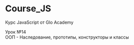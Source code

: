 # Course_JS
Курс JavaScript от Glo Academy
<div>
  Урок &#8470;14<br>
  ООП - Наследование, прототипы, конструкторы и классы
</div>
